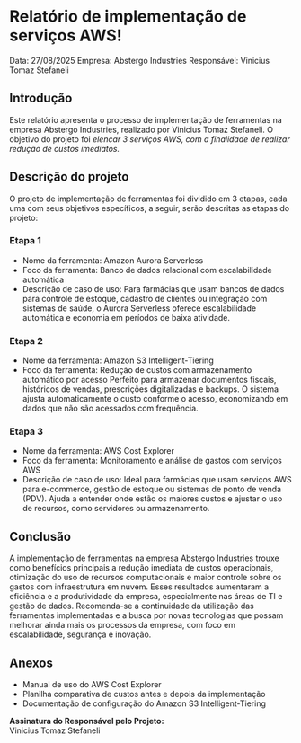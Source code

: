 # Relatório de implementação de serviços AWS!
Data: 27/08/2025
Empresa: Abstergo Industries 
Responsável: Vinicius Tomaz Stefaneli

## Introdução 
Este relatório apresenta o processo de implementação de ferramentas na empresa Abstergo Industries, realizado por Vinicius Tomaz Stefaneli. O objetivo do projeto foi *elencar 3 serviços AWS, com a finalidade de realizar redução de custos imediatos.*

## Descrição do projeto
O projeto de implementação de ferramentas foi dividido em 3 etapas, cada uma com seus objetivos específicos, a seguir, serão descritas as etapas do projeto:

### Etapa 1

- Nome da ferramenta: Amazon Aurora Serverless
- Foco da ferramenta: Banco de dados relacional com escalabilidade automática
- Descrição de caso de uso: Para farmácias que usam bancos de dados para controle de estoque, cadastro de clientes ou integração com sistemas de saúde, o Aurora Serverless oferece escalabilidade automática e economia em períodos de baixa atividade.

### Etapa 2
- Nome da ferramenta: Amazon S3 Intelligent-Tiering
- Foco da ferramenta: Redução de custos com armazenamento automático por acesso
Perfeito para armazenar documentos fiscais, históricos de vendas, prescrições digitalizadas e backups. O sistema ajusta automaticamente o custo conforme o acesso, economizando em dados que não são acessados com frequência.

### Etapa 3
- Nome da ferramenta: AWS Cost Explorer
- Foco da ferramenta: Monitoramento e análise de gastos com serviços AWS
- Descrição de caso de uso: Ideal para farmácias que usam serviços AWS para e-commerce, gestão de estoque ou sistemas de ponto de venda (PDV). Ajuda a entender onde estão os maiores custos e ajustar o uso de recursos, como servidores ou armazenamento.

## Conclusão
A implementação de ferramentas na empresa Abstergo Industries trouxe como benefícios principais a redução imediata de custos operacionais, otimização do uso de recursos computacionais e maior controle sobre os gastos com infraestrutura em nuvem. Esses resultados aumentaram a eficiência e a produtividade da empresa, especialmente nas áreas de TI e gestão de dados. Recomenda-se a continuidade da utilização das ferramentas implementadas e a busca por novas tecnologias que possam melhorar ainda mais os processos da empresa, com foco em escalabilidade, segurança e inovação.

## Anexos
- Manual de uso do AWS Cost Explorer  
- Planilha comparativa de custos antes e depois da implementação  
- Documentação de configuração do Amazon S3 Intelligent-Tiering  

**Assinatura do Responsável pelo Projeto:**  
Vinicius Tomaz Stefaneli  

